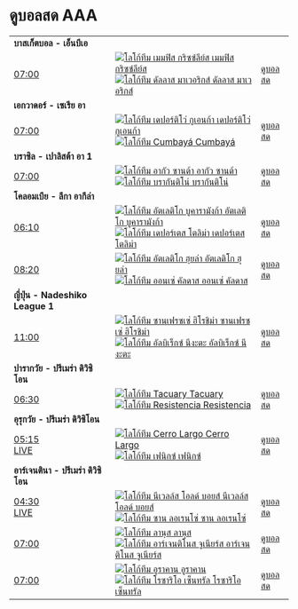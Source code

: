 # ดูบอลสด AAA

|     |     |     |
| --- | --- | --- |
| **บาสเก็ตบอล \- เอ็นบีเอ** |     |     |
| [07:00](/sporttv1/?idx=2223872) | [![โลโก้ทีม เมมฟิส กริซซ์ลีย์ส](https://api.ufatv.center/teams/n29.svg "<br>เมมฟิส กริซซ์ลีย์ส") เมมฟิส กริซซ์ลีย์ส<br>![โลโก้ทีม ดัลลาส มาเวอริกส์](https://api.ufatv.center/teams/n26.svg "<br>ดัลลาส มาเวอริกส์") ดัลลาส มาเวอริกส์](/sporttv1/?idx=2223872) | [ดูบอลสด](/sporttv1/?idx=2223872) |
| **เอกวาดอร์ \- เซเรีย อา** |     |     |
| [07:00](/ch11/?idx=2223859) | [![โลโก้ทีม เดปอร์ติโว่ กูเอนก้า](https://api.ufatv.center/teams/650.png "<br>เดปอร์ติโว่ กูเอนก้า") เดปอร์ติโว่ กูเอนก้า<br>![โลโก้ทีม Cumbayá](https://dudenom.com/wp-content/uploads/2023/02/พริตตี้-งานดี-น้องx.png "<br>Cumbayá") Cumbayá](/ch11/?idx=2223859) | [ดูบอลสด](/ch11/?idx=2223859) |
| **บราซิล \- เปาลิสต้า อา 1** |     |     |
| [07:00](/pfc/?idx=2223858) | [![โลโก้ทีม อากัว ซานต้า](https://api.ufatv.center/teams/24139.png "<br>อากัว ซานต้า") อากัว ซานต้า<br>![โลโก้ทีม บรากันติโน่](https://api.ufatv.center/teams/2827.png "<br>บรากันติโน่") บรากันติโน่](/pfc/?idx=2223858) | [ดูบอลสด](/pfc/?idx=2223858) |
| **โคลอมเบีย \- ลีกา อากีล่า** |     |     |
| [06:10](/ch5/?idx=2223852) | [![โลโก้ทีม อัตเลติโก บูคารามังก้า](https://api.ufatv.center/teams/466.png "<br>อัตเลติโก บูคารามังก้า") อัตเลติโก บูคารามังก้า<br>![โลโก้ทีม เดปอร์เตส โตลิม่า](https://api.ufatv.center/teams/461.png "<br>เดปอร์เตส โตลิม่า") เดปอร์เตส โตลิม่า](/ch5/?idx=2223852) | [ดูบอลสด](/ch5/?idx=2223852) |
| [08:20](/ch12/?idx=2223860) | [![โลโก้ทีม อัตเลติโก ฮุยล่า](https://api.ufatv.center/teams/468.png "<br>อัตเลติโก ฮุยล่า") อัตเลติโก ฮุยล่า<br>![โลโก้ทีม ออนเซ่ คัลดาส](https://api.ufatv.center/teams/457.png "<br>ออนเซ่ คัลดาส") ออนเซ่ คัลดาส](/ch12/?idx=2223860) | [ดูบอลสด](/ch12/?idx=2223860) |
| **ญี่ปุ่น \- Nadeshiko League 1** |     |     |
| [11:00](/ch1/?idx=2223861) | [![โลโก้ทีม ซานเฟรซเซ่ ฮิโรชิม่า](https://api.ufatv.center/teams/1334.png "<br>ซานเฟรซเซ่ ฮิโรชิม่า") ซานเฟรซเซ่ ฮิโรชิม่า<br>![โลโก้ทีม อัลบิเร็กซ์ นีงะตะ](https://api.ufatv.center/teams/1333.png "<br>อัลบิเร็กซ์ นีงะตะ") อัลบิเร็กซ์ นีงะตะ](/ch1/?idx=2223861) | [ดูบอลสด](/ch1/?idx=2223861) |
| **ปารากวัย \- ปรีเมร่า ดิวิซิโอน** |     |     |
| [06:30](/ch6/?idx=2223855) | [![โลโก้ทีม Tacuary](https://dudenom.com/wp-content/uploads/2023/02/พริตตี้-งานดี-น้องx.png "<br>Tacuary") Tacuary<br>![โลโก้ทีม Resistencia](https://api.ufatv.center/teams/20993.png "<br>Resistencia") Resistencia](/ch6/?idx=2223855) | [ดูบอลสด](/ch6/?idx=2223855) |
| **อุรุกวัย \- ปรีเมร่า ดิวิซิโอน** |     |     |
| [05:15](/ch4/?idx=2223851)  <br>[LIVE](/ch4/?idx=2223851) | [![โลโก้ทีม Cerro Largo](https://api.ufatv.center/teams/8229.png "<br>Cerro Largo") Cerro Largo<br>![โลโก้ทีม เฟนิกซ์](https://api.ufatv.center/teams/2295.png "<br>เฟนิกซ์") เฟนิกซ์](/ch4/?idx=2223851) | [ดูบอลสด](/ch4/?idx=2223851) |
| **อาร์เจนตินา \- ปรีเมร่า ดิวิซิโอน** |     |     |
| [04:30](/ch3/?idx=2223850)  <br>[LIVE](/ch3/?idx=2223850) | [![โลโก้ทีม นีเวลล์ส โอลด์ บอยส์](https://api.ufatv.center/teams/102.png "<br>นีเวลล์ส โอลด์ บอยส์") นีเวลล์ส โอลด์ บอยส์<br>![โลโก้ทีม ซาน ลอเรนโซ่](https://api.ufatv.center/teams/109.png "<br>ซาน ลอเรนโซ่") ซาน ลอเรนโซ่](/ch3/?idx=2223850) | [ดูบอลสด](/ch3/?idx=2223850) |
| [07:00](/ch7/?idx=2223856) | [![โลโก้ทีม ลานุส](https://api.ufatv.center/teams/101.png "<br>ลานุส") ลานุส<br>![โลโก้ทีม อาร์เจนติโนส จูเนียร์ส](https://api.ufatv.center/teams/113.png "<br>อาร์เจนติโนส จูเนียร์ส") อาร์เจนติโนส จูเนียร์ส](/ch7/?idx=2223856) | [ดูบอลสด](/ch7/?idx=2223856) |
| [07:00](/ch9/?idx=2223857) | [![โลโก้ทีม อูราคาน](https://api.ufatv.center/teams/123.png "<br>อูราคาน") อูราคาน<br>![โลโก้ทีม โรซาริโอ เซ็นทรัล](https://api.ufatv.center/teams/108.png "<br>โรซาริโอ เซ็นทรัล") โรซาริโอ เซ็นทรัล](/ch9/?idx=2223857) | [ดูบอลสด](/ch9/?idx=2223857) |
